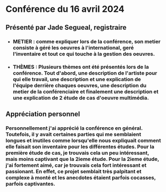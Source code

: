 # **Conférence du 16 avril 2024** 
## **Présenté par Jade Segueal, registraire**
- ### **METIER : comme expliquer lors de la conférence, son metier consiste à géré les oeuvres à l'international, geré l'inventaire et tout ce qui touche à la gestion des oeuvres.**
- ### **THÈMES : Plusieurs thèmes ont été présentés lors de la conférence. Tout d'abord, une description de l'artiste pour qui elle travail, une description et une explication de l'équipe derrière chaques oeuvres, une description du metier de la conférenciaire et finalement une description et une explication de 2 étude de cas d'oeuvre multimédia.**

## **Appréciation personnel**
### **Personnellement j'ai apprécié la conférence en général. Toutefois, il y avait certaines parties qui me semblaient longues et inutiles comme lorsqu'elle nous expliquait comment elle faisait son inventaire pour les différentes études. Pour la première étude de cas, je trouvais cela un peu intéressant, mais moins captivant que la 2ieme étude. Pour la 2ieme étude, j'ai fortement aimé, car je trouvais cela fort intéressant et passionant. En effet, ce projet semblait très palpitant et complexe à monté et les anecdotes étaient parfois cocasses, parfois captivantes.**
